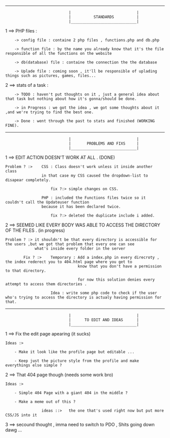 _____________________________________________________________________________________________________
								|							  |
								|	   	   STANDARDS 	  	  |
								|_____________________________|

1 ==> PHP files :

		-> config file : containe 2 php files , functions.php and db.php

		-> function file : by the name you already know that it's the file responsible of all the functions on the website 

		-> db(database) file : containe the connection the the database 

		-> Uplade file : coming soon , it'll be responsible of uplading things such as pictures, games, files... 

2 ==> stats of a task :

		-> TODO : haven't put thoughts on it , just a general idea about that task but nothing about how it's gonna/should be done.

		-> in Progress : we got the idea , we got some thoughts about it ,and we're trying to find the best one.

		-> Done : went through the past to stats and finished (WORKING FINE). 
___________________________________________________________________________________________________
								|							  |
								|	    PROBLEMS AND FIXS 	  |
								|_____________________________|

1 ==> EDIT ACTION DOESN'T WORK AT ALL . (DONE) 

	Problem ? :> 	CSS : Class doesn't work unless it inside another class 
					in that case my CSS caused the dropdown-list to disapear completely.
				 	
				 		fix ?:> simple changes on CSS. 
				 	
				 	PHP : included the Functions files twice so it couldn't call the Updateuser function 
				 	because it has been declared twice.

				 		fix ?:> deleted the duplicate include i added.

2 ==> SEEMED LIKE EVERY BODY WAS ABLE TO ACCESS THE DIRECTORY OF THE FILES . (in progress)

	Problem ? :> it shouldn't be that every directory is accessible for the users ,but we got that problem that every one can see 
				 what's inside every folder in the server 

			Fix ? :>   	Temporary :	Add a index.php in every direcroty , the index rederect you to 404.html page where you get to 
									know that you don't have a permission to that directory.

									for now this solution denies every attempt to access them directories .

						Idea : write some php code to check if the user who's trying to access the directory is actualy having permission for that. 

_____________________________________________________________________________________________________
								|							  |
								|	   TO EDIT AND IDEAS 	  |
								|_____________________________|

1 ==> Fix the edit page apearing (it sucks)

	Ideas :>

	 	- Make it look like the profile page but editable ...
		
		- Keep just the picture style from the profile and make everythings else simple ?

2 ==> That 404 page though (needs some work bro) 
	
	Ideas :> 

		- Simple 404 Page with a giant 404 in the middle ? 
		
		- Make a meme out of this ? 
		
					ideas ::>	the one that's used right now but put more CSS/JS into it

3 ==> secound thought , imma need to switch to PDO , Shits going down dawg ...


